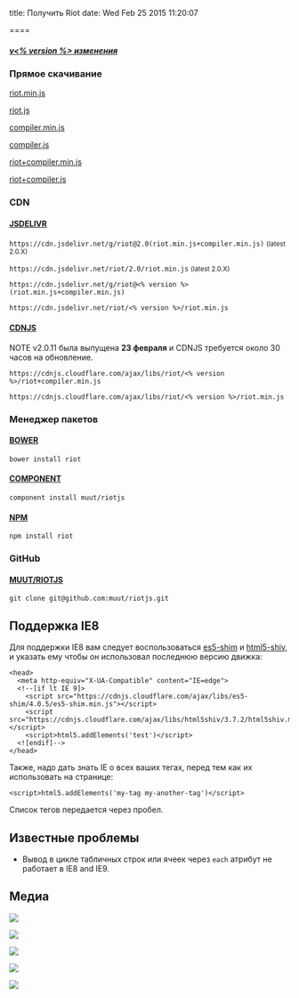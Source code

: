 
title: Получить Riot
date: Wed Feb 25 2015 11:20:07

====

##### [<span class="label">v<% version %></span> изменения](https://muut.com/riotjs/release-notes.html)

### Прямое скачивание

[riot.min.js](https://raw.githubusercontent.com/muut/riotjs/master/riot.min.js)

[riot.js](https://raw.githubusercontent.com/muut/riotjs/master/riot.js)

[compiler.min.js](https://raw.githubusercontent.com/muut/riotjs/master/compiler.min.js)

[compiler.js](https://raw.githubusercontent.com/muut/riotjs/master/compiler.js)

[riot+compiler.min.js](https://raw.githubusercontent.com/muut/riotjs/master/riot+compiler.min.js)

[riot+compiler.js](https://raw.githubusercontent.com/muut/riotjs/master/riot+compiler.js)

### CDN

#### [JSDELIVR](http://www.jsdelivr.com/#!riot)

`https://cdn.jsdelivr.net/g/riot@2.0(riot.min.js+compiler.min.js)` <small>(latest 2.0.X)</small>

`https://cdn.jsdelivr.net/riot/2.0/riot.min.js` <small>(latest 2.0.X)</small>

`https://cdn.jsdelivr.net/g/riot@<% version %>(riot.min.js+compiler.min.js)`

`https://cdn.jsdelivr.net/riot/<% version %>/riot.min.js`

#### [CDNJS](https://cdnjs.com/libraries/riot)

<span class="label red">NOTE</span> v2.0.11 была выпущена **23 февраля** и CDNJS требуется около 30 часов на обновление.

`https://cdnjs.cloudflare.com/ajax/libs/riot/<% version %>/riot+compiler.min.js`

`https://cdnjs.cloudflare.com/ajax/libs/riot/<% version %>/riot.min.js`

### Менеджер пакетов

#### [BOWER](http://bower.io/search/?q=riot.js)

```lang-bash
bower install riot
```

#### [COMPONENT](http://component.github.io/?q=riot)

```lang-bash
component install muut/riotjs
```

#### [NPM](https://www.npmjs.com/package/riot)

```lang-bash
npm install riot
```

### GitHub

#### [MUUT/RIOTJS](https://github.com/muut/riotjs)

```lang-bash
git clone git@github.com:muut/riotjs.git
```

## Поддержка IE8

Для поддержки IE8 вам следует воспользоваться [es5-shim](https://github.com/es-shims/es5-shim) и [html5-shiv](https://github.com/aFarkas/html5shiv), и указать ему чтобы он использовал последнюю версию движка:

```lang-markup
<head>
  <meta http-equiv="X-UA-Compatible" content="IE=edge">
  <!--[if lt IE 9]>
    <script src="https://cdnjs.cloudflare.com/ajax/libs/es5-shim/4.0.5/es5-shim.min.js"></script>
    <script src="https://cdnjs.cloudflare.com/ajax/libs/html5shiv/3.7.2/html5shiv.min.js"></script>
    <script>html5.addElements('test')</script>
  <![endif]-->
</head>
```

Также, надо дать знать IE о всех ваших тегах, перед тем как их использовать на странице:

```lang-markup
<script>html5.addElements('my-tag my-another-tag')</script>
```

Список тегов передается через пробел.

## Известные проблемы

* Вывод в цикле табличных строк или ячеек через `each` атрибут не работает в IE8 and IE9.

## Медиа

![](assets/img/logo/riot60x.png)

![](assets/img/logo/riot120x.png)

![](assets/img/logo/riot240x.png)

![](assets/img/logo/riot480x.png)

![](assets/img/logo/riot960x.png)

 